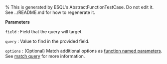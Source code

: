 % This is generated by ESQL's AbstractFunctionTestCase. Do not edit it. See ../README.md for how to regenerate it.

**Parameters**

`field`
:   Field that the query will target.

`query`
:   Value to find in the provided field.

`options`
:   (Optional) Match additional options as [function named parameters](/reference/query-languages/esql/esql-syntax.md#esql-function-named-params). See [match query](/reference/query-languages/query-dsl/query-dsl-match-query.md) for more information.

